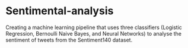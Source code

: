 # Sentimental-analysis
Creating a machine learning pipeline that uses three classifiers (Logistic Regression, Bernoulli Naive Bayes, and Neural Networks) to analyse the sentiment of tweets from the Sentiment140 dataset.
